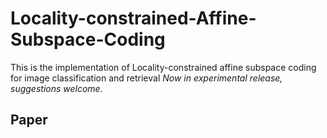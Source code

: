 # Locality-constrained-Affine-Subspace-Coding
This is the implementation of Locality-constrained affine subspace coding for image classification and retrieval 
_Now in experimental release, suggestions welcome._  
## Paper
